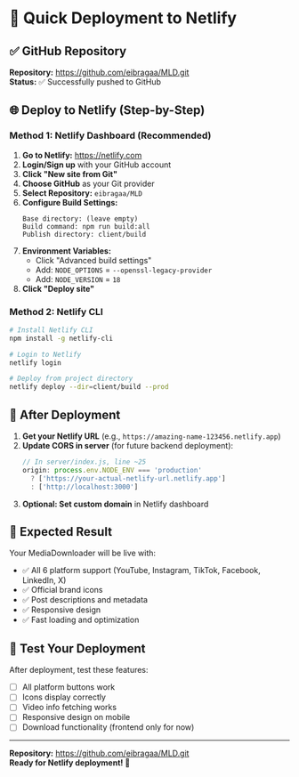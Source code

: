 # 🚀 Quick Deployment to Netlify

## ✅ GitHub Repository
**Repository:** https://github.com/eibragaa/MLD.git  
**Status:** ✅ Successfully pushed to GitHub

## 🌐 Deploy to Netlify (Step-by-Step)

### Method 1: Netlify Dashboard (Recommended)

1. **Go to Netlify:** https://netlify.com
2. **Login/Sign up** with your GitHub account
3. **Click "New site from Git"**
4. **Choose GitHub** as your Git provider
5. **Select Repository:** `eibragaa/MLD`
6. **Configure Build Settings:**
   ```
   Base directory: (leave empty)
   Build command: npm run build:all
   Publish directory: client/build
   ```
7. **Environment Variables:**
   - Click "Advanced build settings"
   - Add: `NODE_OPTIONS` = `--openssl-legacy-provider`
   - Add: `NODE_VERSION` = `18`
8. **Click "Deploy site"**

### Method 2: Netlify CLI

```bash
# Install Netlify CLI
npm install -g netlify-cli

# Login to Netlify
netlify login

# Deploy from project directory
netlify deploy --dir=client/build --prod
```

## 🔧 After Deployment

1. **Get your Netlify URL** (e.g., `https://amazing-name-123456.netlify.app`)
2. **Update CORS in server** (for future backend deployment):
   ```javascript
   // In server/index.js, line ~25
   origin: process.env.NODE_ENV === 'production' 
     ? ['https://your-actual-netlify-url.netlify.app'] 
     : ['http://localhost:3000']
   ```
3. **Optional: Set custom domain** in Netlify dashboard

## 🎯 Expected Result

Your MediaDownloader will be live with:
- ✅ All 6 platform support (YouTube, Instagram, TikTok, Facebook, LinkedIn, X)
- ✅ Official brand icons
- ✅ Post descriptions and metadata
- ✅ Responsive design
- ✅ Fast loading and optimization

## 📱 Test Your Deployment

After deployment, test these features:
- [ ] All platform buttons work
- [ ] Icons display correctly
- [ ] Video info fetching works
- [ ] Responsive design on mobile
- [ ] Download functionality (frontend only for now)

---

**Repository:** https://github.com/eibragaa/MLD.git  
**Ready for Netlify deployment! 🚀**